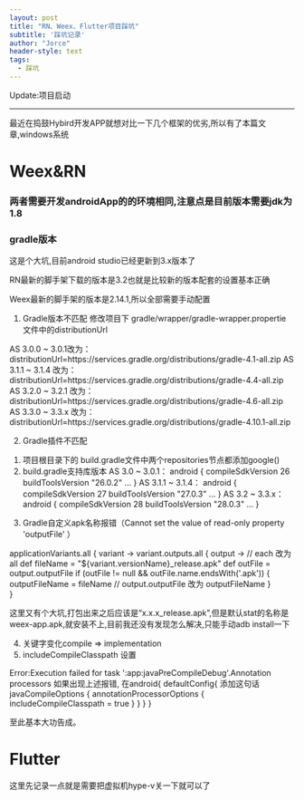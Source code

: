 ```yaml
---
layout: post
title: "RN、Weex、Flutter项目踩坑"
subtitle: '踩坑记录'
author: "Jorce"
header-style: text
tags:
  - 踩坑
---
```


Update:项目启动

---

最近在捣鼓Hybird开发APP就想对比一下几个框架的优劣,所以有了本篇文章,windows系统

# Weex&RN

### 两者需要开发androidApp的的环境相同,注意点是目前版本需要jdk为1.8

### gradle版本

这是个大坑,目前android studio已经更新到3.x版本了

RN最新的脚手架下载的版本是3.2也就是比较新的版本配套的设置基本正确

Weex最新的脚手架的版本是2.14.1,所以全部需要手动配置

1. Gradle版本不匹配
修改项目下 gradle/wrapper/gradle-wrapper.propertie 文件中的distributionUrl

AS 3.0.0 ~ 3.0.1改为：
distributionUrl=https\://services.gradle.org/distributions/gradle-4.1-all.zip
AS 3.1.1 ~ 3.1.4 改为：
distributionUrl=https\://services.gradle.org/distributions/gradle-4.4-all.zip
AS 3.2.0 ~ 3.2.1 改为：
distributionUrl=https\://services.gradle.org/distributions/gradle-4.6-all.zip
AS 3.3.0 ~ 3.3.x 改为：
distributionUrl=https\://services.gradle.org/distributions/gradle-4.10.1-all.zip

2. Gradle插件不匹配
1) 项目根目录下的 build.gradle文件中两个repositories节点都添加google()
2) build.gradle支持库版本
AS 3.0 ~ 3.0.1：
android {
  compileSdkVersion 26
  buildToolsVersion "26.0.2"
  ...
}
AS 3.1.1 ~ 3.1.4：
android {
  compileSdkVersion 27
  buildToolsVersion "27.0.3"
  ...
}
AS 3.2 ~ 3.3.x：
android {
  compileSdkVersion 28
  buildToolsVersion "28.0.3"
  ...
}
3. Gradle自定义apk名称报错（Cannot set the value of read-only property 'outputFile' ）

applicationVariants.all { variant ->
    variant.outputs.all { output ->  // each 改为 all
    def fileName = "${variant.versionName}_release.apk"
    def outFile = output.outputFile
    if (outFile != null && outFile.name.endsWith('.apk')) {
        outputFileName = fileName  //  output.outputFile 改为 outputFileName 
    }    
}

这里又有个大坑,打包出来之后应该是“x.x.x_release.apk”,但是默认stat的名称是weex-app.apk,就安装不上,目前我还没有发现怎么解决,只能手动adb install一下

4. 关键字变化compile => implementation
5. includeCompileClasspath 设置

Error:Execution failed for task ':app:javaPreCompileDebug'.Annotation processors
如果出现上述报错,
在android{
  defaultConfig{
    添加这句话
    javaCompileOptions { annotationProcessorOptions { includeCompileClasspath = true } }
  }
}

至此基本大功告成。

# Flutter 

这里先记录一点就是需要把虚拟机hype-v关一下就可以了
